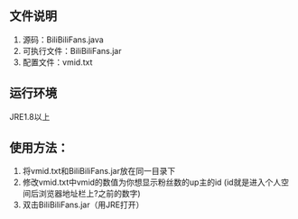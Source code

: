 ## 文件说明
 1. 源码：BiliBiliFans.java
 2. 可执行文件：BiliBiliFans.jar
 3. 配置文件：vmid.txt

## 运行环境
  JRE1.8以上

## 使用方法：
 1. 将vmid.txt和BiliBiliFans.jar放在同一目录下
 2. 修改vmid.txt中vmid的数值为你想显示粉丝数的up主的id (id就是进入个人空间后浏览器地址栏上?之前的数字)
 3. 双击BiliBiliFans.jar（用JRE打开）
